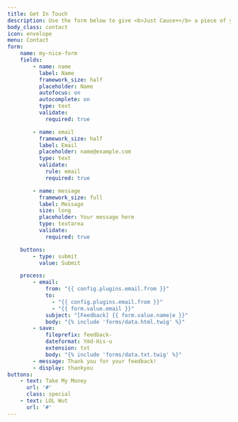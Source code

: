 ```yaml
---
title: Get In Touch
description: Use the form below to give <b>Just Cause+</b> a piece of your mind.
body_class: contact
icon: envelope
menu: Contact
form:
    name: my-nice-form
    fields:
        - name: name
          label: Name
          framework_size: half
          placeholder: Name
          autofocus: on
          autocomplete: on
          type: text
          validate:
            required: true

        - name: email
          framework_size: half
          label: Email
          placeholder: name@example.com
          type: text
          validate:
            rule: email
            required: true

        - name: message
          framework_size: full
          label: Message
          size: long
          placeholder: Your message here
          type: textarea
          validate:
            required: true

    buttons:
        - type: submit
          value: Submit

    process:
        - email:
            from: "{{ config.plugins.email.from }}"
            to:
              - "{{ config.plugins.email.from }}"
              - "{{ form.value.email }}"
            subject: "[Feedback] {{ form.value.name|e }}"
            body: "{% include 'forms/data.html.twig' %}"
        - save:
            fileprefix: feedback-
            dateformat: Ymd-His-u
            extension: txt
            body: "{% include 'forms/data.txt.twig' %}"
        - message: Thank you for your feedback!
        - display: thankyou
buttons:
    - text: Take My Money
      url: '#'
      class: special
    - text: LOL Wut
      url: '#'      
---
```

